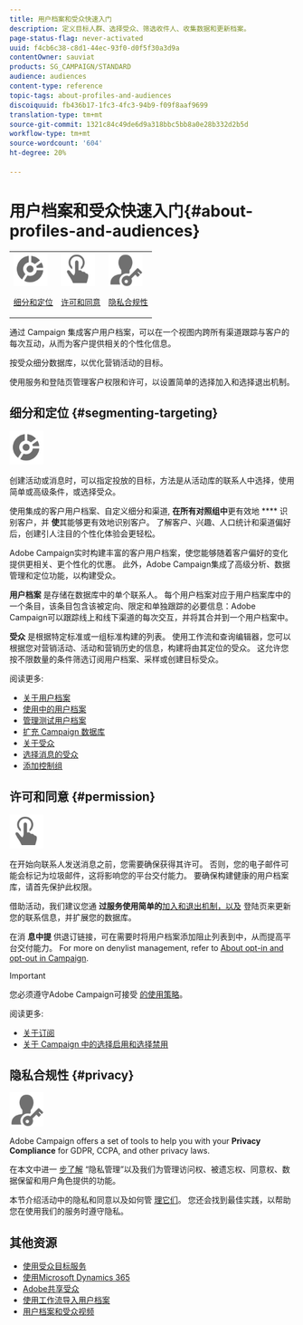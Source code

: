 ```yaml
---
title: 用户档案和受众快速入门
description: 定义目标人群、选择受众、筛选收件人、收集数据和更新档案。
page-status-flag: never-activated
uuid: f4cb6c38-c8d1-44ec-93f0-d0f5f30a3d9a
contentOwner: sauviat
products: SG_CAMPAIGN/STANDARD
audience: audiences
content-type: reference
topic-tags: about-profiles-and-audiences
discoiquuid: fb436b17-1fc3-4fc3-94b9-f09f8aaf9699
translation-type: tm+mt
source-git-commit: 1321c84c49de6d9a318bbc5bb8a0e28b332d2b5d
workflow-type: tm+mt
source-wordcount: '604'
ht-degree: 20%

---
```



# 用户档案和受众快速入门{#about-profiles-and-audiences}

<table>
<tr>
<td><img src="assets/do-not-localize/icon_segment.svg" width="60px"><p><a href="#segmenting-targeting">细分和定位</a></p></td>
<td><img src="assets/do-not-localize/icon_permission.svg" width="60px"><p><a href="#permission">许可和同意</a></p></td>
<td><img src="assets/do-not-localize/icon_privacy.svg" width="60px"><p><a href="#privacy">隐私合规性</a></p></td></tr>
</table>

通过 Campaign 集成客户用户档案，可以在一个视图内跨所有渠道跟踪与客户的每次互动，从而为客户提供相关的个性化信息。

按受众细分数据库，以优化营销活动的目标。

使用服务和登陆页管理客户权限和许可，以设置简单的选择加入和选择退出机制。

## 细分和定位 {#segmenting-targeting}

<img src="assets/do-not-localize/icon_segment.svg" width="60px">

创建活动或消息时，可以指定投放的目标，方法是从活动库的联系人中选择，使用简单或高级条件，或选择受众。

使用集成的客户用户档案、自定义细分和渠道, **在所有对照组中**&#x200B;更有效地 **** 识别客户，并 **使**&#x200B;其能够更有效地识别客户。 了解客户、兴趣、人口统计和渠道偏好后，创建引人注目的个性化体验会更轻松。

Adobe Campaign实时构建丰富的客户用户档案，使您能够随着客户偏好的变化提供更相关、更个性化的优惠。 此外，Adobe Campaign集成了高级分析、数据管理和定位功能，以构建受众。

**用户档案** 是存储在数据库中的单个联系人。 每个用户档案对应于用户档案库中的一个条目，该条目包含该被定向、限定和单独跟踪的必要信息：Adobe Campaign可以跟踪线上和线下渠道的每次交互，并将其合并到一个用户档案中。

**受众** 是根据特定标准或一组标准构建的列表。 使用工作流和查询编辑器，您可以根据您对营销活动、活动和营销历史的信息，构建将由其定位的受众。 这允许您按不限数量的条件筛选订阅用户档案、采样或创建目标受众。

阅读更多:

* [关于用户档案](../../audiences/using/about-profiles.md)
* [使用中的用户档案](../../audiences/using/active-profiles.md)
* [管理测试用户档案](../../audiences/using/managing-test-profiles.md)
* [扩充 Campaign 数据库](../../audiences/using/enriching-campaign-database.md)
* [关于受众](../../audiences/using/about-audiences.md)
* [选择消息的受众](../../audiences/using/selecting-an-audience-in-a-message.md)
* [添加控制组](../../sending/using/control-group.md)

## 许可和同意 {#permission}

<img src="assets/do-not-localize/icon_permission.svg"  width="60px">

在开始向联系人发送消息之前，您需要确保获得其许可。 否则，您的电子邮件可能会标记为垃圾邮件，这将影响您的平台交付能力。 要确保构建健康的用户档案库，请首先保护此权限。

借助活动，我们建议您通 **过服务使用简单的**[加入和退出机制](../../audiences/using/creating-a-service.md)[，以及](../../channels/using/getting-started-with-landing-pages.md) 登陆页来更新您的联系信息，并扩展您的数据库。

在消 **息中提** 供退订链接，可在需要时将用户档案添加阻止列表到中，从而提高平台交付能力。 For more on denylist management, refer to [About opt-in and opt-out in Campaign](../../audiences/using/about-opt-in-and-opt-out-in-campaign.md).

>[!IMPORTANT]
>
>您必须遵守Adobe Campaign可接受 [的使用策略](https://www.adobe.com/legal/terms/aup.html)。

阅读更多:

* [关于订阅](../../audiences/using/about-subscriptions.md)
* [关于 Campaign 中的选择启用和选择禁用](../../audiences/using/about-opt-in-and-opt-out-in-campaign.md)

## 隐私合规性 {#privacy}

<img src="assets/do-not-localize/icon_privacy.svg" width="60px">

Adobe Campaign offers a set of tools to help you with your **Privacy Compliance** for GDPR, CCPA, and other privacy laws.

在本文中进一 [步了解](https://helpx.adobe.com/cn/campaign/kb/campaign-privacy.html) “隐私管理”以及我们为管理访问权、被遗忘权、同意权、数据保留和用户角色提供的功能。

本节介绍活动中的隐私和同意以及如何管 [理它们](../../start/using/privacy.md)。 您还会找到最佳实践，以帮助您在使用我们的服务时遵守隐私。

## 其他资源

* [使用受众目标服务](../../audiences/using/aep-about-audience-destinations-service.md)
* [使用Microsoft Dynamics 365](../../integrating/using/working-with-campaign-standard-and-microsoft-dynamics-365.md)
* [Adobe共享受众](../../integrating/using/sharing-audiences-with-audience-manager-or-people-core-service.md)
* [使用工作流导入用户档案](../../automating/using/creating-import-workflow-templates.md)
* [用户档案和受众视频](https://docs.adobe.com/content/help/en/campaign-standard-learn/tutorials/profiles-and-audiences/creating-profiles-and-audiences.html)
